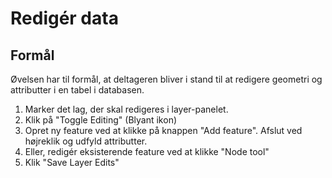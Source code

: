 # Redigér data

## Formål

Øvelsen har til formål, at deltageren bliver i stand til at redigere geometri og attributter i en tabel i databasen.


1. Marker det lag, der skal redigeres i layer-panelet.
2. Klik på "Toggle Editing" (Blyant ikon)
3. Opret ny feature ved at klikke på knappen "Add feature". Afslut ved højreklik og udfyld attributter.
4. Eller, redigér eksisterende feature ved at klikke "Node tool"
5. Klik "Save Layer Edits"